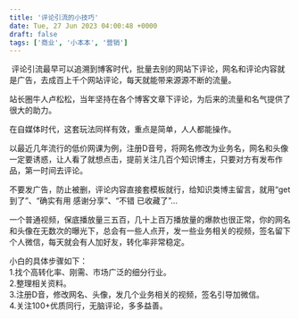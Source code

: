 ```yaml
---
title: '评论引流的小技巧'
date: Tue, 27 Jun 2023 04:00:48 +0000
draft: false
tags: ['商业', '小本本', '营销']
---
```


 评论引流最早可以追溯到博客时代，批量去别的网站下评论，网名和评论内容就是广告，去成百上千个网站评论，每天就能带来源源不断的流量。  
  
站长圈牛人卢松松，当年坚持在各个博客文章下评论，为后来的流量和名气提供了很大的助力。  
  
在自媒体时代，这套玩法同样有效，重点是简单，人人都能操作。  
  
以最近几年流行的低价网课为例，注册D音号，将网名修改为业务名，网名和头像一定要诱惑，让人看了就想点击，提前关注几百个知识博主，只要对方有发布作品，第一时间去评论。  
  
不要发广告，防止被删，评论内容直接套模板就行，给知识类博主留言，就用“get到了”、“确实有用 感谢分享”、“不错 已收藏了”...  
  
一个普通视频，保底播放量三五百，几十上百万播放量的爆款也很正常，你的网名和头像在无数次的曝光下，总会有一些人点开，发一些业务相关的视频，签名留下个人微信，每天就会有人加好友，转化率非常稳定。  
  
小白的具体步骤如下：  
1.找个高转化率、刚需、市场广泛的细分行业。  
2.整理相关资料。  
3.注册D音，修改网名、头像，发几个业务相关的视频，签名引导加微信。  
4.关注100+优质同行，无脑评论，多多益善。